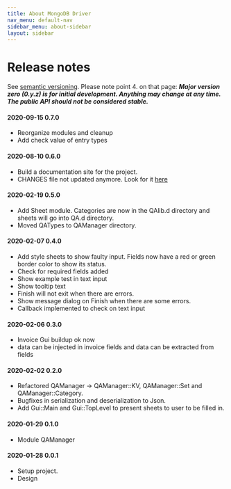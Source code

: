 ```yaml
---
title: About MongoDB Driver
nav_menu: default-nav
sidebar_menu: about-sidebar
layout: sidebar
---
```

# Release notes

See [semantic versioning](http://semver.org/). Please note point 4. on that page: **_Major version zero (0.y.z) is for initial development. Anything may change at any time. The public API should not be considered stable._**

#### 2020-09-15 0.7.0
  * Reorganize modules and cleanup
  * Add check value of entry types

#### 2020-08-10 0.6.0
  * Build a documentation site for the project.
  * CHANGES file not updated anymore. Look for it [here](https://martimm.github.io/qa-manager//content-docs/About/release-notes.html)

#### 2020-02-19 0.5.0
  * Add Sheet module. Categories are now in the QAlib.d directory and sheets will go into QA.d directory.
  * Moved QATypes to QAManager directory.

#### 2020-02-07 0.4.0
  * Add style sheets to show faulty input. Fields now have a red or green border color to show its status.
  * Check for required fields added
  * Show example test in text input
  * Show tooltip text
  * Finish will not exit when there are errors.
  * Show message dialog on Finish when there are some errors.
  * Callback implemented to check on text input

#### 2020-02-06 0.3.0
  * Invoice Gui buildup ok now
  * data can be injected in invoice fields and data can be extracted from fields

#### 2020-02-02 0.2.0
  * Refactored QAManager -> QAManager::KV, QAManager::Set and QAManager::Category.
  * Bugfixes in serialization and deserialization to Json.
  * Add Gui::Main and Gui::TopLevel to present sheets to user to be filled in.

#### 2020-01-29 0.1.0
  * Module QAManager

#### 2020-01-28 0.0.1
  * Setup project.
  * Design
